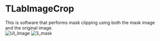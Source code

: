 # TLabImageCrop
This is software that performs mask clipping using both the mask image and the original image.  
![UI_Image](https://user-images.githubusercontent.com/121733943/210417448-ea13c818-c1f3-428c-8c33-e7c52565c292.png)
![3_mask](https://user-images.githubusercontent.com/121733943/210417504-5a6947ab-8210-4e0d-a9da-c6b620212155.png)

